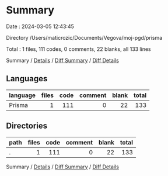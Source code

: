 # Summary

Date : 2024-03-05 12:43:45

Directory /Users/maticrozic/Documents/Vegova/moj-pgd/prisma

Total : 1 files,  111 codes, 0 comments, 22 blanks, all 133 lines

Summary / [Details](details.md) / [Diff Summary](diff.md) / [Diff Details](diff-details.md)

## Languages
| language | files | code | comment | blank | total |
| :--- | ---: | ---: | ---: | ---: | ---: |
| Prisma | 1 | 111 | 0 | 22 | 133 |

## Directories
| path | files | code | comment | blank | total |
| :--- | ---: | ---: | ---: | ---: | ---: |
| . | 1 | 111 | 0 | 22 | 133 |

Summary / [Details](details.md) / [Diff Summary](diff.md) / [Diff Details](diff-details.md)